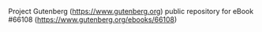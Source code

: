 Project Gutenberg (https://www.gutenberg.org) public repository for
eBook #66108 (https://www.gutenberg.org/ebooks/66108)
